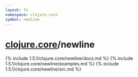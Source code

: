 ```yaml
---
layout: fn
namespace: clojure.core
symbol: newline
---
```


# [clojure.core](../)/newline

{% include 1.5.1/clojure.core/newline/docs.md %}
{% include 1.5.1/clojure.core/newline/examples.md %}
{% include 1.5.1/clojure.core/newline/src.md %}

